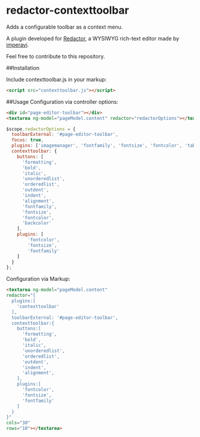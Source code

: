 # redactor-contexttoolbar
Adds a configurable toolbar as a context menu.

A plugin developed for [Redactor](http://imperavi.com/redactor/), a WYSIWYG rich-text editor made by [imperavi](http://imperavi.com/).

Feel free to contribute to this repository.

##Installation

Include contexttoolbar.js in your markup:

```html
<script src="contexttoolbar.js"></script>
```

##Usage
Configuration via controller options:

```html
<div id="page-editor-toolbar"></div>
<textarea ng-model="pageModel.content" redactor="redactorOptions"></textarea>
 ```

```js
$scope.redactorOptions = {
  toolbarExternal: '#page-editor-toolbar',
  focus: true,
  plugins: ['imagemanager', 'fontfamily', 'fontsize', 'fontcolor', 'table', 'contexttoolbar'],
  contexttoolbar: {
    buttons: [
      'formatting',
      'bold',
      'italic',
      'unorderedlist',
      'orderedlist',
      'outdent',
      'indent',
      'alignment',
      'fontfamily',
      'fontsize',
      'fontcolor',
      'backcolor'
    ],
    plugins: [
        'fontcolor',
        'fontsize',
        'fontfamily'
    ]
  }
};
```
	  
Configuration via Markup:

```html
<textarea ng-model="pageModel.content"
redactor="{
  plugins:[
    'contexttoolbar'
  ],
  toolbarExternal: '#page-editor-toolbar',
  contexttoolbar:{
    buttons:[
      'formatting',
      'bold',
      'italic',
      'unorderedlist',
      'orderedlist',
      'outdent',
      'indent',
      'alignment',
    ],
    plugins:[
      'fontcolor',
      'fontsize',
      'fontfamily'
    ]
  }
}"
cols="30"
rows="10"></textarea>
```
